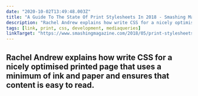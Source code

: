 ```yaml
---
date: "2020-10-02T13:49:48.003Z"
title: "A Guide To The State Of Print Stylesheets In 2018 - Smashing Magazine"
description: "Rachel Andrew explains how write CSS for a nicely optimised printed page that uses a minimum of ink and paper and ensures that content is easy to read"
tags: [link, print, css, development, mediaqueries]
linkTarget: "https://www.smashingmagazine.com/2018/05/print-stylesheets-in-2018/"
---
```

Rachel Andrew explains how write CSS for a nicely optimised printed page that uses a minimum of ink and paper and ensures that content is easy to read.
---
